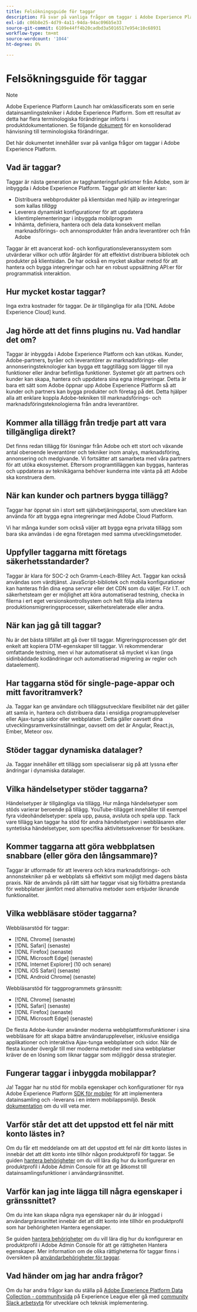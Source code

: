 ```yaml
---
title: Felsökningsguide för taggar
description: Få svar på vanliga frågor om taggar i Adobe Experience Platform.
exl-id: c06b8e25-4d79-4a11-94da-94ac096b5e33
source-git-commit: 6109e44ff4b20cadbd3a5016517e954c10c68931
workflow-type: tm+mt
source-wordcount: '1044'
ht-degree: 0%

---
```


# Felsökningsguide för taggar

>[!NOTE]
>
>Adobe Experience Platform Launch har omklassificerats som en serie datainsamlingstekniker i Adobe Experience Platform. Som ett resultat av detta har flera terminologiska förändringar införts i produktdokumentationen. Se följande [dokument](./term-updates.md) för en konsoliderad hänvisning till terminologiska förändringar.

Det här dokumentet innehåller svar på vanliga frågor om taggar i Adobe Experience Platform.

## Vad är taggar?

Taggar är nästa generation av tagghanteringsfunktioner från Adobe, som är inbyggda i Adobe Experience Platform. Taggar gör att klienter kan:

- Distribuera webbprodukter på klientsidan med hjälp av integreringar som kallas *tillägg*
- Leverera dynamiskt konfigurationer för att uppdatera klientimplementeringar i inbyggda mobilprogram
- Inhämta, definiera, hantera och dela data konsekvent mellan marknadsförings- och annonsprodukter från andra leverantörer och från Adobe

Taggar är ett avancerat kod- och konfigurationsleveranssystem som utvärderar villkor och utför åtgärder för att effektivt distribuera bibliotek och produkter på klientsidan. De har också en mycket skalbar metod för att hantera och bygga integreringar och har en robust uppsättning API:er för programmatisk interaktion.

## Hur mycket kostar taggar?

Inga extra kostnader för taggar. De är tillgängliga för alla [!DNL Adobe Experience Cloud] kund.

## Jag hörde att det finns plugins nu. Vad handlar det om?

Taggar är inbyggda i Adobe Experience Platform och kan utökas. Kunder, Adobe-partners, byråer och leverantörer av marknadsförings- eller annonseringsteknologier kan bygga ett taggtillägg som lägger till nya funktioner eller ändrar befintliga funktioner. Systemet gör att partners och kunder kan skapa, hantera och uppdatera sina egna integreringar. Detta är bara ett sätt som Adobe öppnar upp Adobe Experience Platform så att kunder och partners kan bygga produkter och företag på det. Detta hjälper alla att enklare koppla Adobe-tekniken till marknadsförings- och marknadsföringsteknologierna från andra leverantörer.

## Kommer alla tillägg från tredje part att vara tillgängliga direkt?

Det finns redan tillägg för lösningar från Adobe och ett stort och växande antal oberoende leverantörer och tekniker inom analys, marknadsföring, annonsering och medgivande. Vi fortsätter att samarbeta med våra partners för att utöka ekosystemet. Eftersom programtilläggen kan byggas, hanteras och uppdateras av teknikägarna behöver kunderna inte vänta på att Adobe ska konstruera dem.

## När kan kunder och partners bygga tillägg?

Taggar har öppnat sin i stort sett självbetjäningsportal, som utvecklare kan använda för att bygga egna integreringar med Adobe Cloud Platform.

Vi har många kunder som också väljer att bygga egna privata tillägg som bara ska användas i de egna företagen med samma utvecklingsmetoder.

## Uppfyller taggarna mitt företags säkerhetsstandarder?

Taggar är klara för SOC-2 och Gramm-Leach-Bliley Act. Taggar kan också användas som värdtjänst. JavaScript-bibliotek och mobila konfigurationer kan hanteras från dina egna servrar eller det CDN som du väljer. För I.T. och säkerhetsteam ger er möjlighet att köra automatiserad testning, checka in filerna i ert eget versionskontrollsystem och helt följa alla interna produktionsmigreringsprocesser, säkerhetsrelaterade eller andra.

## När kan jag gå till taggar?

Nu är det bästa tillfället att gå över till taggar. Migreringsprocessen gör det enkelt att kopiera DTM-egenskaper till taggar. Vi rekommenderar omfattande testning, men vi har automatiserat så mycket vi kan (inga sidinbäddade kodändringar och automatiserad migrering av regler och dataelement).

## Har taggarna stöd för single-page-appar och mitt favoritramverk?

Ja. Taggar kan ge användare och tilläggsutvecklare flexibilitet när det gäller att samla in, hantera och distribuera data i ensidiga programupplevelser eller Ajax-tunga sidor eller webbplatser. Detta gäller oavsett dina utvecklingsramverksinställningar, oavsett om det är Angular, React.js, Ember, Meteor osv.

## Stöder taggar dynamiska datalager?

Ja. Taggar innehåller ett tillägg som specialiserar sig på att lyssna efter ändringar i dynamiska datalager.

## Vilka händelsetyper stöder taggarna?

Händelsetyper är tillgängliga via tillägg. Hur många händelsetyper som stöds varierar beroende på tillägg. YouTube-tillägget innehåller till exempel fyra videohändelsetyper: spela upp, pausa, avsluta och spela upp. Tack vare tillägg kan taggar ha stöd för andra händelsetyper i webbläsaren eller syntetiska händelsetyper, som specifika aktivitetssekvenser för besökare.

## Kommer taggarna att göra webbplatsen snabbare (eller göra den långsammare)?

Taggar är utformade för att leverera och köra marknadsförings- och annonstekniker på er webbplats så effektivt som möjligt med dagens bästa praxis. När de används på rätt sätt har taggar visat sig förbättra prestanda för webbplatser jämfört med alternativa metoder som erbjuder liknande funktionalitet.

## Vilka webbläsare stöder taggarna?

Webbläsarstöd för taggar:

- [!DNL Chrome] (senaste)
- [!DNL Safari] (senaste)
- [!DNL Firefox] (senaste)
- [!DNL Microsoft Edge] (senaste)
- [!DNL Internet Explorer] (10 och senare)
- [!DNL iOS Safari] (senaste)
- [!DNL Android Chrome] (senaste)

Webbläsarstöd för taggprogrammets gränssnitt:

- [!DNL Chrome] (senaste)
- [!DNL Safari] (senaste)
- [!DNL Firefox] (senaste)
- [!DNL Microsoft Edge] (senaste)

De flesta Adobe-kunder använder moderna webbplattformsfunktioner i sina webbläsare för att skapa bättre användarupplevelser, inklusive ensidiga applikationer och interaktiva Ajax-tunga webbplatser och sidor. När de flesta kunder övergår till mer moderna metoder med sina webbplatser kräver de en lösning som liknar taggar som möjliggör dessa strategier.

## Fungerar taggar i inbyggda mobilappar?

Ja! Taggar har nu stöd för mobila egenskaper och konfigurationer för nya Adobe Experience Platform [SDK för mobiler](https://sdkdocs.com) för att implementera datainsamling och -leverans i en intern mobilappsmiljö. Besök [dokumentation](https://sdkdocs.com) om du vill veta mer.

## Varför står det att det uppstod ett fel när mitt konto lästes in?

Om du får ett meddelande om att det uppstod ett fel när ditt konto lästes in innebär det att ditt konto inte tillhör någon produktprofil för taggar. Se guiden [hantera behörigheter](../collection/permissions.md) om du vill lära dig hur du konfigurerar en produktprofil i Adobe Admin Console för att ge åtkomst till datainsamlingsfunktioner i användargränssnittet.

## Varför kan jag inte lägga till några egenskaper i gränssnittet?

Om du inte kan skapa några nya egenskaper när du är inloggad i användargränssnittet innebär det att ditt konto inte tillhör en produktprofil som har behörigheten Hantera egenskaper.

Se guiden [hantera behörigheter](../collection/permissions.md) om du vill lära dig hur du konfigurerar en produktprofil i Adobe Admin Console för att ge rättigheten Hantera egenskaper. Mer information om de olika rättigheterna för taggar finns i översikten på [användarbehörigheter för taggar](./ui/administration/user-permissions.md).

## Vad händer om jag har andra frågor?

Om du har andra frågor kan du ställa på [Adobe Experience Platform Data Collection - communitysida](https://adobe.com/go/launchme) på Experience League eller gå med [community Slack arbetsyta](http://join.connectionsdevs.chat) för utvecklare och teknisk implementering.

